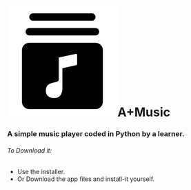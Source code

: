 # ![Icon](https://github.com/A-INDUSTRIES/A-Music/blob/master/AppIcon.png)A+Music
### A simple music player coded in Python by a learner.
###### To Download it:
- Use the installer.
- Or Download the app files and install-it yourself.
